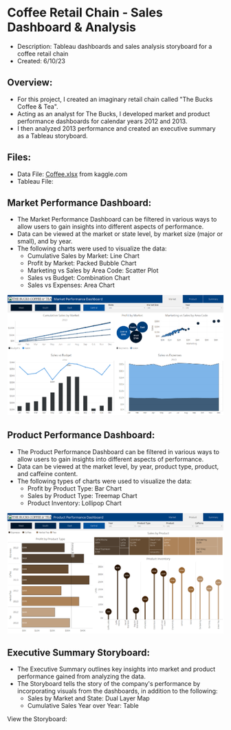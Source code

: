 # Coffee Retail Chain - Sales Dashboard & Analysis  
- Description: Tableau dashboards and sales analysis storyboard for a coffee retail chain  
- Created: 6/10/23    
  
## Overview:  
- For this project, I created an imaginary retail chain called "The Bucks Coffee & Tea".  
- Acting as an analyst for The Bucks, I developed market and product performance dashboards for calendar years 2012 and 2013.  
- I then analyzed 2013 performance and created an executive summary as a Tableau storyboard.   
  
## Files:  
- Data File: [Coffee.xlsx](Coffee.csv) from <a src="https://www.kaggle.com/datasets/arjunbhaybhang/coffee-chains-dataset?select=Coffee.csv" target="_blank">kaggle.com</a>
- Tableau File: 
    
## Market Performance Dashboard:
- The Market Performance Dashboard can be filtered in various ways to allow users to gain insights into different aspects of performance.  
- Data can be viewed at the market or state level, by market size (major or small), and by year.  
- The following charts were used to visualize the data:  
    - Cumulative Sales by Market: Line Chart  
    - Profit by Market: Packed Bubble Chart
    - Marketing vs Sales by Area Code: Scatter Plot
    - Sales vs Budget: Combination Chart
    - Sales vs Expenses: Area Chart
  
![Market Performance](images/market_dashboard.png)  
  
## Product Performance Dashboard:  
- The Product Performance Dashboard can be filtered in various ways to allow users to gain insights into different aspects of performance.
- Data can be viewed at the market level, by year, product type, product, and caffeine content.  
- The following types of charts were used to visualize the data:  
    - Profit by Product Type: Bar Chart
    - Sales by Product Type: Treemap Chart
    - Product Inventory: Lollipop Chart
    
![Product Performance](images/product_dashboard.png)  
  
## Executive Summary Storyboard:  
- The Executive Summary outlines key insights into market and product performance gained from analyzing the data. 
- The Storyboard tells the story of the company's performance by incorporating visuals from the dashboards, in addition to the following:
    - Sales by Market and State: Dual Layer Map
    - Cumulative Sales Year over Year: Table

View the Storyboard:  



<br/>  
<br/>  
<br/>  
<br/>  
<br/>  
<br/>     

